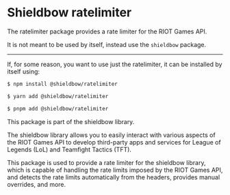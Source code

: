 # Shieldbow ratelimiter

The ratelimiter package provides a rate limiter for the RIOT Games API.

It is not meant to be used by itself, instead use the `shieldbow` package.

---

If, for some reason, you want to use just the ratelimiter, it can be installed by itself using:

```bash
$ npm install @shieldbow/ratelimiter

$ yarn add @shieldbow/ratelimiter

$ pnpm add @shieldbow/ratelimiter
```

This package is part of the shieldbow library.

The shieldbow library allows you to easily interact with various aspects of the RIOT Games API
to develop third-party apps and services for League of Legends (LoL) and Teamfight Tactics (TFT).

This package is used to provide a rate limiter for the shieldbow library, which is capable of
handling the rate limits imposed by the RIOT Games API, and detects the rate limits automatically
from the headers, provides manual overrides, and more.

